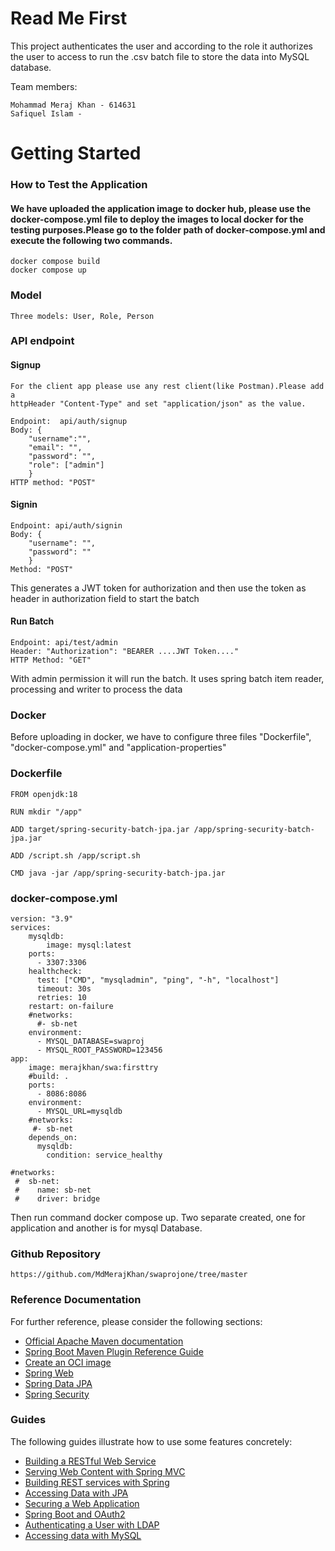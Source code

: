 # Read Me First

This project authenticates the user and according to the role it authorizes the user to access to run the .csv batch file to store the data into MySQL database. 

Team members:

    Mohammad Meraj Khan - 614631
    Safiquel Islam - 

# Getting Started

### How to Test the Application
#### We have uploaded the application image to docker hub, please use the docker-compose.yml file to deploy the images to local docker for the testing purposes.Please go to the folder path of docker-compose.yml and execute the following two commands. 
    docker compose build
    docker compose up

### Model
    Three models: User, Role, Person

### API endpoint

#### Signup 

    For the client app please use any rest client(like Postman).Please add a 
    httpHeader "Content-Type" and set "application/json" as the value.

    Endpoint:  api/auth/signup
    Body: {
        "username":"",
        "email": "",
        "password": "",
        "role": ["admin"]
        }
    HTTP method: "POST"

#### Signin

    Endpoint: api/auth/signin
    Body: {
        "username": "",
        "password": ""
        }
    Method: "POST"

This generates a JWT token for  authorization and then use the token as header in authorization field to start the batch

#### Run Batch
    
    Endpoint: api/test/admin
    Header: "Authorization": "BEARER ....JWT Token...."
    HTTP Method: "GET"    

With admin permission it will run the batch. It uses spring batch item reader, processing and writer to process the data

### Docker 

Before uploading in docker, we have to configure three files "Dockerfile", "docker-compose.yml" and "application-properties" 

### Dockerfile
    FROM openjdk:18

    RUN mkdir "/app"

    ADD target/spring-security-batch-jpa.jar /app/spring-security-batch-jpa.jar

    ADD /script.sh /app/script.sh

    CMD java -jar /app/spring-security-batch-jpa.jar

### docker-compose.yml

    version: "3.9"
    services:
        mysqldb:
            image: mysql:latest
        ports:
          - 3307:3306
        healthcheck:
          test: ["CMD", "mysqladmin", "ping", "-h", "localhost"]
          timeout: 30s
          retries: 10
        restart: on-failure
        #networks:
          #- sb-net
        environment:
          - MYSQL_DATABASE=swaproj
          - MYSQL_ROOT_PASSWORD=123456
    app:
        image: merajkhan/swa:firsttry
        #build: .
        ports:
          - 8086:8086
        environment:
          - MYSQL_URL=mysqldb
        #networks:
         #- sb-net
        depends_on:
          mysqldb:
            condition: service_healthy

    #networks:
     #  sb-net:
     #    name: sb-net
     #    driver: bridge

Then run command docker compose up. Two separate created, one for application and another is for mysql Database. 

### Github Repository 

    https://github.com/MdMerajKhan/swaprojone/tree/master

### Reference Documentation
For further reference, please consider the following sections:

* [Official Apache Maven documentation](https://maven.apache.org/guides/index.html)
* [Spring Boot Maven Plugin Reference Guide](https://docs.spring.io/spring-boot/docs/2.7.0/maven-plugin/reference/html/)
* [Create an OCI image](https://docs.spring.io/spring-boot/docs/2.7.0/maven-plugin/reference/html/#build-image)
* [Spring Web](https://docs.spring.io/spring-boot/docs/2.7.0/reference/htmlsingle/#boot-features-developing-web-applications)
* [Spring Data JPA](https://docs.spring.io/spring-boot/docs/2.7.0/reference/htmlsingle/#boot-features-jpa-and-spring-data)
* [Spring Security](https://docs.spring.io/spring-boot/docs/2.7.0/reference/htmlsingle/#boot-features-security)

### Guides
The following guides illustrate how to use some features concretely:

* [Building a RESTful Web Service](https://spring.io/guides/gs/rest-service/)
* [Serving Web Content with Spring MVC](https://spring.io/guides/gs/serving-web-content/)
* [Building REST services with Spring](https://spring.io/guides/tutorials/bookmarks/)
* [Accessing Data with JPA](https://spring.io/guides/gs/accessing-data-jpa/)
* [Securing a Web Application](https://spring.io/guides/gs/securing-web/)
* [Spring Boot and OAuth2](https://spring.io/guides/tutorials/spring-boot-oauth2/)
* [Authenticating a User with LDAP](https://spring.io/guides/gs/authenticating-ldap/)
* [Accessing data with MySQL](https://spring.io/guides/gs/accessing-data-mysql/)

